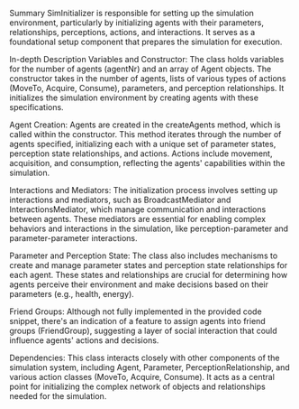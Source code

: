 Summary
SimInitializer is responsible for setting up the simulation environment, particularly by initializing agents with their parameters, relationships, perceptions, actions, and interactions. It serves as a foundational setup component that prepares the simulation for execution.

In-depth Description
Variables and Constructor: The class holds variables for the number of agents (agentNr) and an array of Agent objects. The constructor takes in the number of agents, lists of various types of actions (MoveTo, Acquire, Consume), parameters, and perception relationships. It initializes the simulation environment by creating agents with these specifications.

Agent Creation: Agents are created in the createAgents method, which is called within the constructor. This method iterates through the number of agents specified, initializing each with a unique set of parameter states, perception state relationships, and actions. Actions include movement, acquisition, and consumption, reflecting the agents' capabilities within the simulation.

Interactions and Mediators: The initialization process involves setting up interactions and mediators, such as BroadcastMediator and InteractionsMediator, which manage communication and interactions between agents. These mediators are essential for enabling complex behaviors and interactions in the simulation, like perception-parameter and parameter-parameter interactions.

Parameter and Perception State: The class also includes mechanisms to create and manage parameter states and perception state relationships for each agent. These states and relationships are crucial for determining how agents perceive their environment and make decisions based on their parameters (e.g., health, energy).

Friend Groups: Although not fully implemented in the provided code snippet, there's an indication of a feature to assign agents into friend groups (FriendGroup), suggesting a layer of social interaction that could influence agents' actions and decisions.

Dependencies: This class interacts closely with other components of the simulation system, including Agent, Parameter, PerceptionRelationship, and various action classes (MoveTo, Acquire, Consume). It acts as a central point for initializing the complex network of objects and relationships needed for the simulation.
